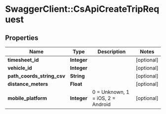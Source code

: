 # SwaggerClient::CsApiCreateTripRequest

## Properties
Name | Type | Description | Notes
------------ | ------------- | ------------- | -------------
**timesheet_id** | **Integer** |  | [optional] 
**vehicle_id** | **Integer** |  | [optional] 
**path_coords_string_csv** | **String** |  | [optional] 
**distance_meters** | **Float** |  | [optional] 
**mobile_platform** | **Integer** | 0 &#x3D; Unknown, 1 &#x3D; iOS, 2 &#x3D; Android | [optional] 


